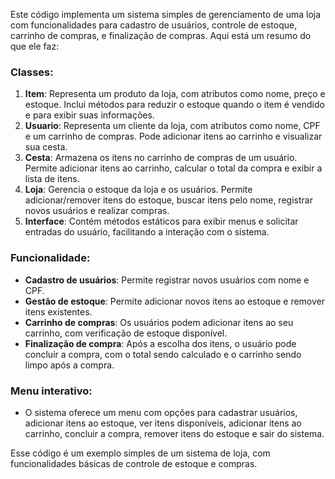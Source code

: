 Este código implementa um sistema simples de gerenciamento de uma loja com funcionalidades para cadastro de usuários, controle de estoque, carrinho de compras, e finalização de compras. Aqui está um resumo do que ele faz:

### Classes:
1. **Item**: Representa um produto da loja, com atributos como nome, preço e estoque. Inclui métodos para reduzir o estoque quando o item é vendido e para exibir suas informações.
2. **Usuario**: Representa um cliente da loja, com atributos como nome, CPF e um carrinho de compras. Pode adicionar itens ao carrinho e visualizar sua cesta.
3. **Cesta**: Armazena os itens no carrinho de compras de um usuário. Permite adicionar itens ao carrinho, calcular o total da compra e exibir a lista de itens.
4. **Loja**: Gerencia o estoque da loja e os usuários. Permite adicionar/remover itens do estoque, buscar itens pelo nome, registrar novos usuários e realizar compras.
5. **Interface**: Contém métodos estáticos para exibir menus e solicitar entradas do usuário, facilitando a interação com o sistema.

### Funcionalidade:
- **Cadastro de usuários**: Permite registrar novos usuários com nome e CPF.
- **Gestão de estoque**: Permite adicionar novos itens ao estoque e remover itens existentes.
- **Carrinho de compras**: Os usuários podem adicionar itens ao seu carrinho, com verificação de estoque disponível.
- **Finalização de compra**: Após a escolha dos itens, o usuário pode concluir a compra, com o total sendo calculado e o carrinho sendo limpo após a compra.

### Menu interativo:
- O sistema oferece um menu com opções para cadastrar usuários, adicionar itens ao estoque, ver itens disponíveis, adicionar itens ao carrinho, concluir a compra, remover itens do estoque e sair do sistema.

Esse código é um exemplo simples de um sistema de loja, com funcionalidades básicas de controle de estoque e compras.
